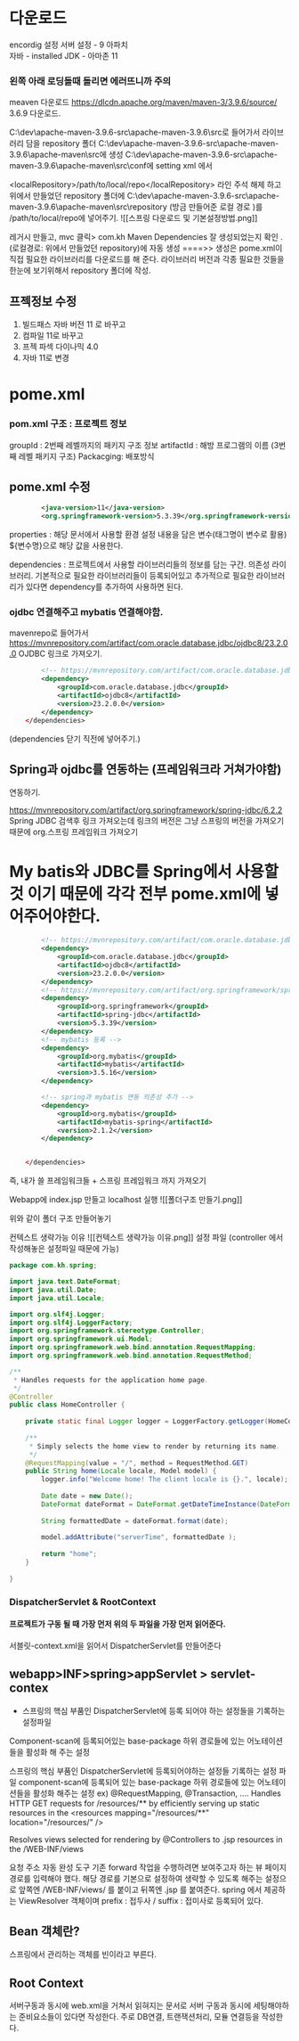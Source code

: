 # 다운로드

encordig 설정 
	서버 설정 - 9 아파치\
	자바 - installed JDK - 아마존 11 

### 왼쪽 아래 로딩돌때 돌리면 에러뜨니까 주의

meaven 다운로드 
https://dlcdn.apache.org/maven/maven-3/3.9.6/source/
3.6.9 다운로드. 

C:\dev\apache-maven-3.9.6-src\apache-maven-3.9.6\src로 들어가서 
라이브러리 담을 repository 폴더 C:\dev\apache-maven-3.9.6-src\apache-maven-3.9.6\apache-maven\src에 생성 
C:\dev\apache-maven-3.9.6-src\apache-maven-3.9.6\apache-maven\src\conf에 setting xml 에서

\<localRepository\>/path/to/local/repo<\/localRepository\>
라인 주석 해제 하고 위에서 만들었던 repository 폴더에 
C:\dev\apache-maven-3.9.6-src\apache-maven-3.9.6\apache-maven\src\repository 
(방금 만들어준 로컬 경로 )를 /path/to/local/repo에 넣어주기.
![[스프링 다운로드 및 기본설정방법.png]]

레거시 만들고, mvc 클릭> com.kh
Maven Dependencies 잘 생성되었는지 확인 .
(로컬경로: 위에서 만들었던 repository)에 자동 생성 
====>> 생성은 pome.xml이 직접 필요한 라이브러리를 다운로드를 해 준다.
라이브러리 버전과 각종 필요한 것들을 한눈에 보기위해서 repository 폴더에 작성.


## 프젝정보 수정 
1. 빌드패스 자바 버전 11 로 바꾸고 
2. 컴파일 11로 바꾸고 
3. 프젝 파섹 다이나믹 4.0 
4. 자바 11로 변경 


# pome.xml

### pom.xml 구조 : 프로젝트 정보 
groupId : 2번째 레벨까지의 패키지 구조 정보 
artifactId : 해방 프로그램의 이름 (3번째 레벨 패키지 구조) 
Packacging: 배포방식 

## pome.xml 수정
```xml
		<java-version>11</java-version>
		<org.springframework-version>5.3.39</org.springframework-version>
```


 properties : 해당 문서에서 사용할 환경 설정 내용을 담은 변수(태그명이 변수로 활용)
     ${변수명}으로 해당 값을 사용한다. 

dependencies : 프로젝트에서 사용할 라이브러리들의 정보를 담는 구간. 의존성 라이브러리.
기본적으로 필요한 라이브러리들이 등록되어있고 추가적으로 필요한 라이브러리가 있다면
dependency를 추가하여 사용하면 된다.
### ojdbc 연결해주고 mybatis 연결해야함.
mavenrepo로 들어가서 https://mvnrepository.com/artifact/com.oracle.database.jdbc/ojdbc8/23.2.0.0 OJDBC 링크로 가져오기. 
```xml
		<!-- https://mvnrepository.com/artifact/com.oracle.database.jdbc/ojdbc8 -->
		<dependency>
			<groupId>com.oracle.database.jdbc</groupId>
			<artifactId>ojdbc8</artifactId>
			<version>23.2.0.0</version>
		</dependency>
	</dependencies>
```

(dependencies 닫기 직전에 넣어주기.)

## Spring과 ojdbc를 연동하는 (프레임워크라 거쳐가야함)
연동하기.

https://mvnrepository.com/artifact/org.springframework/spring-jdbc/6.2.2
Spring JDBC 검색후 링크 가져오는데 링크의 버전은 그냥 스프링의 버전을 가져오기 때문에 org.스프링 프레임워크 가져오기 


# My batis와 JDBC를 Spring에서 사용할 것 이기 때문에 각각 전부 pome.xml에 넣어주어야한다.
```xml
		<!-- https://mvnrepository.com/artifact/com.oracle.database.jdbc/ojdbc8 -->
		<dependency>
			<groupId>com.oracle.database.jdbc</groupId>
			<artifactId>ojdbc8</artifactId>
			<version>23.2.0.0</version>
		</dependency>
		<!-- https://mvnrepository.com/artifact/org.springframework/spring-jdbc -->
		<dependency>
			<groupId>org.springframework</groupId>
			<artifactId>spring-jdbc</artifactId>
			<version>5.3.39</version>
		</dependency>
		<!-- mybatis 등록 -->
		<dependency>
			<groupId>org.mybatis</groupId>
			<artifactId>mybatis</artifactId>
			<version>3.5.16</version>
		</dependency>

		<!-- spring과 mybatis 연동 의존성 추가 -->
		<dependency>
			<groupId>org.mybatis</groupId>
			<artifactId>mybatis-spring</artifactId>
			<version>2.1.2</version>
		</dependency>


	</dependencies>
```
즉, 내가 쓸 프레임워크들 + 스프링 프레임워크  까지 가져오기 

Webapp에 index.jsp 만들고 localhost 실행 
![[폴더구조 만들기.png]] 

위와 같이 폴더 구조 만들어놓기

컨텍스트 생략가능 이유 
![[컨텍스트 생략가능 이유.png]]
설정 파일 (controller 에서 작성해놓은 설정파일 때문에 가능)
```java
package com.kh.spring;

import java.text.DateFormat;
import java.util.Date;
import java.util.Locale;

import org.slf4j.Logger;
import org.slf4j.LoggerFactory;
import org.springframework.stereotype.Controller;
import org.springframework.ui.Model;
import org.springframework.web.bind.annotation.RequestMapping;
import org.springframework.web.bind.annotation.RequestMethod;

/**
 * Handles requests for the application home page.
 */
@Controller
public class HomeController {
	
	private static final Logger logger = LoggerFactory.getLogger(HomeController.class);
	
	/**
	 * Simply selects the home view to render by returning its name.
	 */
	@RequestMapping(value = "/", method = RequestMethod.GET)
	public String home(Locale locale, Model model) {
		logger.info("Welcome home! The client locale is {}.", locale);
		
		Date date = new Date();
		DateFormat dateFormat = DateFormat.getDateTimeInstance(DateFormat.LONG, DateFormat.LONG, locale);
		
		String formattedDate = dateFormat.format(date);
		
		model.addAttribute("serverTime", formattedDate );
		
		return "home";
	}
	
}

```
### DispatcherServlet & RootContext 
#### 프로젝트가 구동 될 때 가장 먼저 위의 두 파일을 가장 먼저 읽어준다.

서블릿-context.xml을 읽어서 DispatcherServlet를 만들어준다

## webapp>INF>spring>appServlet > servlet-contex
- 스프링의 핵심 부품인 DispatcherServlet에 등록 되어야 하는 설정들을 기록하는 설정파일

Component-scan에 등록되어있는 base-package 하위 경로들에 있는 어노테이션들을 활성화 해 주는 설정 


<!-- DispatcherServlet Context: defines this servlet's request-processing infrastructure -->
스프링의 핵심 부품인 DispatcherServlet에 등록되어야하는 설정들 기록하는 설정 파일 
component-scan에 등록되어 있는 base-package 하위 경로들에 있는 어노테이션들을 활성화 해주는 설정
    ex) @RequestMapping, @Transaction, ....
Handles HTTP GET requests for /resources/** by efficiently serving up static resources in the 
\<resources mapping="/resources/**" location="/resources/" /\>

Resolves views selected for rendering by @Controllers to .jsp resources in the 
/WEB-INF/views 

요청 주소 자동 완성 도구
    기존 forward 작업을 수행하려면 보여주고자 하는 뷰 페이지 경로를 입력해야 했다.
    해당 경로를 기본으로 설정하여 생략할 수 있도록 해주는 설정으로
    앞쪽엔 /WEB-INF/views/ 를 붙이고 뒤쪽엔 .jsp 를 붙여준다.
	spring 에서 제공하는 ViewResolver 객체이며
    prefix : 접두사 / suffix : 접미사로 등록되어 있다.
    
##  Bean 객체란?
스프링에서 관리하는 객체를 빈이라고 부른다.


## Root Context
서버구동과 동시에 web.xml을 거쳐서 읽혀지는 문서로 서버 구동과 동시에 세팅해야하는 준비요소들이 있다면 작성한다. 주로 DB연결, 트랜잭션처리, 모듈 연결등을 작성한다.


